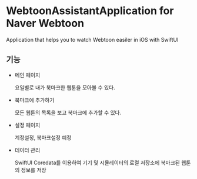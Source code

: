 # WebtoonAssistantApplication for Naver Webtoon

Application that helps you to watch Webtoon easiler in iOS with SwiftUI

## 기능

- 메인 페이지

  요일별로 내가 북마크한 웹툰을 모아볼 수 있다.
    
- 북마크에 추가하기

  모든 웹툰의 목록을 보고 북마크에 추가할 수 있다. 

- 설정 페이지

  계정설정, 북마크설정 예정

- 데이터 관리
  
  SwiftUI Coredata를 이용하여 기기 및 시뮬레이터의 로컬 저장소에 북마크된 웹툰의 정보를 저장
